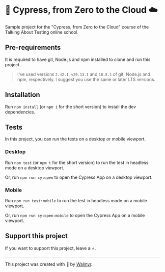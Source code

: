 # 🌲 Cypress, from Zero to the Cloud ☁️
Sample project for the "Cypress, from Zero to the Cloud" course of the Talking About Testing online school.

## Pre-requirements
It is required to have git, Node.js and npm installed to clone and run this project.

> I've used versions `2.42.1`, `v20.13.1` and `10.8.1` of git, Node.js and npm, respectively. I suggest you use the same or later LTS versions.

## Installation
Run `npm install` (or `npm i` for the short version) to install the dev dependencies.

## Tests
In this project, you can run the tests on a desktop or mobile viewport.

### Desktop
Run `npm test` (or `npm t` for the short version) to run the test in headless mode on a desktop viewport.

Or, run `npm run cy:open` to open the Cypress App on a desktop viewport.

### Mobile
Run `npm run test:mobile` to run the test in headless mode on a mobile viewport.

Or, run `npm run cy:open:mobile` to open the Cypress App on a mobile viewport.

## Support this project
If you want to support this project, leave a ⭐.

_____

This project was created with 💚 by [Walmyr](https://walmir.dev).